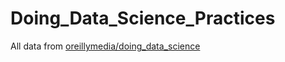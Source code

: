 # Doing_Data_Science_Practices
All data from [oreillymedia/doing_data_science](https://github.com/oreillymedia/doing_data_science)
